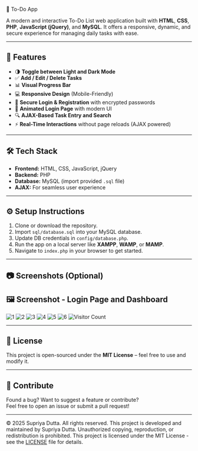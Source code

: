 📝 To-Do App

A modern and interactive To-Do List web application built with **HTML**, **CSS**, **PHP**, **JavaScript (jQuery)**, and **MySQL**. It offers a responsive, dynamic, and secure experience for managing daily tasks with ease.

---

## 🚀 Features

- 🌗 **Toggle between Light and Dark Mode**
- ✅ **Add / Edit / Delete Tasks**
- 📊 **Visual Progress Bar**
- 💻 **Responsive Design** (Mobile-Friendly)
- 🔐 **Secure Login & Registration** with encrypted passwords
- 💫 **Animated Login Page** with modern UI
- 🔍 **AJAX-Based Task Entry and Search**
- ⚡ **Real-Time Interactions** without page reloads (AJAX powered)

---

## 🛠️ Tech Stack

- **Frontend:** HTML, CSS, JavaScript, jQuery
- **Backend:** PHP
- **Database:** MySQL (import provided `.sql` file)
- **AJAX:** For seamless user experience

---

## ⚙️ Setup Instructions

1. Clone or download the repository.
2. Import `sql/database.sql` into your MySQL database.
3. Update DB credentials in `config/database.php`.
4. Run the app on a local server like **XAMPP**, **WAMP**, or **MAMP**.
5. Navigate to `index.php` in your browser to get started.

---

## 📷 Screenshots (Optional)

## 🖼️ Screenshot - Login Page and Dashboard

![1](https://github.com/user-attachments/assets/8b863db9-8ac1-446f-a511-8ed8ea2e8e3f)
![2](https://github.com/user-attachments/assets/bf80f1f4-64f2-4b4a-af60-78ae372b2813)
![3](https://github.com/user-attachments/assets/d6fe4237-f215-4cbf-a2ae-e89ad9f5eb58)
![4](https://github.com/user-attachments/assets/76ea7eda-6b19-4381-a8bb-29d8b92cd3e7)
![5](https://github.com/user-attachments/assets/b6a19f60-e4b1-4e75-8e01-60dd84c6fb06)
![6](https://github.com/user-attachments/assets/18c97e55-eab6-4a22-919a-c24143766bd9)
![Visitor Count](https://komarev.com/ghpvc/?username=To-Do-App&color=blue)



---

## 📄 License

This project is open-sourced under the **MIT License** – feel free to use and modify it.

---

## 🙌 Contribute

Found a bug? Want to suggest a feature or contribute?  
Feel free to open an issue or submit a pull request!

---
© 2025 Supriya Dutta. All rights reserved.
This project is developed and maintained by Supriya Dutta.
Unauthorized copying, reproduction, or redistribution is prohibited.
This project is licensed under the MIT License - see the [LICENSE](LICENSE) file for details.
